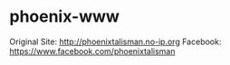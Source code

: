 phoenix-www
===========
Original Site: http://phoenixtalisman.no-ip.org
Facebook: https://www.facebook.com/phoenixtalisman